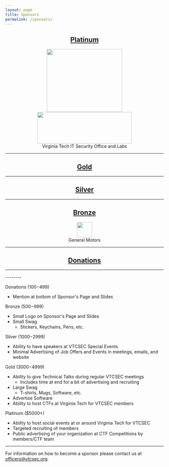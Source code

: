 ```yaml
---
layout: page
title: Sponsors
permalink: /sponsors/
---
```

<h2 align="center"><u>Platinum</u></h2>
<p align="center">
<a href="VT"><img src="http://www.vtcsec.org/images/VirginiaTechLogo.gif" align="center" height="200" width="240"></a>
<br>
<a href="TriplePoint"><img src="http://www.vtcsec.org/images/TriplePointLogo.jpg" align="center" height="100" width="300"></a>
<br>
Virginia Tech IT Security Office and Labs</p>
<hr>
<h2 align="center"><u>Gold</u></h2><hr>
<h2 align="center"><u>Silver</u></h2><hr>
<h2 align="center"><u>Bronze</u></h2>
<p align="center">
<a href="GM"><img src="http://www.vtcsec.org/images/sponsor-gm-tiny.gif" align="center" height="48" width="48"></a>
<br>
General Motors</p>
<hr>
<h2 align="center"><u>Donations</u></h2><hr>
--------

Donations ($100-$499)

- Mention at bottom of Sponsor's Page and Slides

Bronze ($500-$999)

- Small Logo on Sponsor's Page and Slides
- Small Swag
    - Stickers, Keychains, Pens, etc.

Silver ($1000-$2999)

- Ability to have speakers at VTCSEC Special Events
- Minimal Advertising of Job Offers and Events in meetings, emails, and website

Gold ($3000-$4999)

- Ability to give Technical Talks during regular VTCSEC meetings
    - Includes time at end for a bit of advertising and recruiting
- Large Swag
    - T-shirts, Mugs, Software, etc.
- Advertise Software
- Ability to host CTFs at Virginia Tech for VTCSEC members

Platinum ($5000+)

- Ability to host social events at or around Virginia Tech for VTCSEC
- Targeted recruiting of members
- Public advertising of your organization at CTF Competitions by members/CTF team

---------------

For information on how to become a sponsor please contact us at [officers@vtcsec.org](mailto:officers@vtcsec.org).
